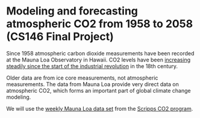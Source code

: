 # Modeling and forecasting atmospheric CO2 from 1958 to 2058 (CS146 Final Project)

Since 1958 atmospheric carbon dioxide measurements have been recorded at the Mauna Loa Observatory in Hawaii. CO2 levels have been [increasing steadily since the start of the industrial revolution](https://www.acs.org/content/acs/en/climatescience/greenhousegases/industrialrevolution.html) in the 18th century.

Older data are from ice core measurements, not atmospheric measurements. The data from Mauna Loa provide very direct data on atmospheric CO2, which forms an important part of global climate change modeling.

We will use the [weekly Mauna Loa data set](https://scrippsco2.ucsd.edu/assets/data/atmospheric/stations/in_situ_co2/weekly/weekly_in_situ_co2_mlo.csv) from the [Scripps CO2 program](https://scrippsco2.ucsd.edu/data/atmospheric_co2/mlo.html).
